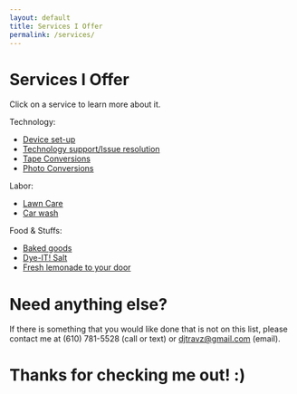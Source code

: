 ```yaml
---
layout: default
title: Services I Offer
permalink: /services/
---
```

<h1>Services I Offer</h1>
<p>Click on a service to learn more about it.</p>
<p>Technology:</p>
  <ul>
    <li><a href="/services/set-up/">Device set-up</a></li>
    <li><a href="/services/support/">Technology support/Issue resolution</a></li>
    <li><a href="/services/tapes/">Tape Conversions</a></li>
    <li><a href="/services/photos/">Photo Conversions</a></li>
  </ul>
<p>Labor:</p>
  <ul>
    <li><a href="/services/lawn/">Lawn Care</a></li>
    <li><a href="/services/wash/">Car wash</a></li>
  </ul>
<p>Food & Stuffs:</p>
  <ul>
    <li><a href="/services/bake/">Baked goods</a></li>
    <li><a href="/services/salt/">Dye-IT! Salt</a></li>
    <li><a href="/services/lemonade/">Fresh lemonade to your door</a></li>
  </ul>
<h1>Need anything else?</h1>
<p>If there is something that you would like done that is not on this list, please contact me at (610) 781-5528 (call or text) or <a href="mailto:djtravz@gmail.com?subject={SERVICES}%20Another%20Service">djtravz@gmail.com</a> (email).</p>
<p></p>
<h1>Thanks for checking me out! :)</h1>
